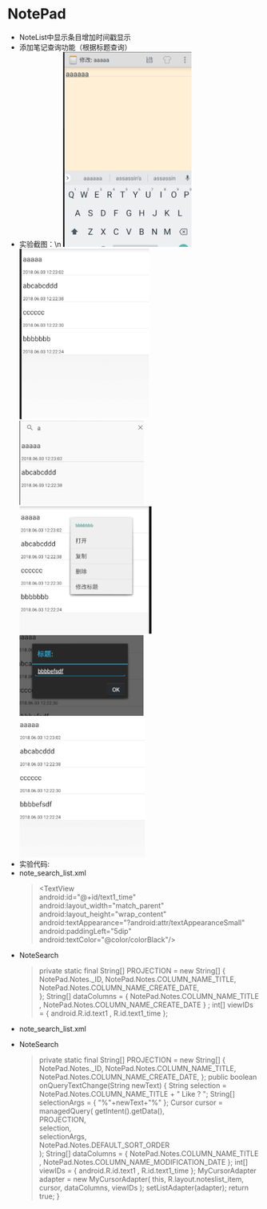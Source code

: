 # NotePad
* NoteList中显示条目增加时间戳显示
* 添加笔记查询功能（根据标题查询）
* 实验截图：\n
![](https://github.com/Haseus/notepad/blob/master/photo/1.png )
![](https://github.com/Haseus/notepad/blob/master/photo/2.png )
![](https://github.com/Haseus/notepad/blob/master/photo/3.png )
![](https://github.com/Haseus/notepad/blob/master/photo/4.png )
![](https://github.com/Haseus/notepad/blob/master/photo/5.png )
![](https://github.com/Haseus/notepad/blob/master/photo/6.png )
* 实验代码:
* note_search_list.xml
    > <TextView</br>
      android:id="@+id/text1_time"
      android:layout_width="match_parent"
      android:layout_height="wrap_content"
      android:textAppearance="?android:attr/textAppearanceSmall"
      android:paddingLeft="5dip"
      android:textColor="@color/colorBlack"/>
* NoteSearch
    > private static final String[] PROJECTION = new String[] {
         NotePad.Notes._ID, 
         NotePad.Notes.COLUMN_NAME_TITLE, 
         NotePad.Notes.COLUMN_NAME_CREATE_DATE,      
 };
    > String[] dataColumns = { NotePad.Notes.COLUMN_NAME_TITLE ,  NotePad.Notes.COLUMN_NAME_CREATE_DATE } ;
int[] viewIDs = { android.R.id.text1 , R.id.text1_time };
* note_search_list.xml
    > <?xml version="1.0" encoding="utf-8"?>
<LinearLayout xmlns:android="http://schemas.android.com/apk/res/android"
  android:orientation="vertical" android:layout_width="match_parent"
  android:layout_height="match_parent">
  <SearchView
      android:id="@+id/search_view"
      android:layout_width="match_parent"
      android:layout_height="wrap_content"
      android:iconifiedByDefault="false"
      android:queryHint="输入搜索内容..."
      android:layout_alignParentTop="true">
  </SearchView>
  <ListView
      android:id="@android:id/list"
      android:layout_width="match_parent"
      android:layout_height="wrap_content">
  </ListView>
</LinearLayout>
* NoteSearch
    > private static final String[] PROJECTION = new String[] {
          NotePad.Notes._ID, 
          NotePad.Notes.COLUMN_NAME_TITLE, 
          NotePad.Notes.COLUMN_NAME_CREATE_DATE, 
  };
    > public boolean onQueryTextChange(String newText) {
      String selection = NotePad.Notes.COLUMN_NAME_TITLE + " Like ? ";
      String[] selectionArgs = { "%"+newText+"%" };
      Cursor cursor = managedQuery(
              getIntent().getData(),            
              PROJECTION,                       
              selection,                        
              selectionArgs,                    
              NotePad.Notes.DEFAULT_SORT_ORDER  
      );
      String[] dataColumns = { NotePad.Notes.COLUMN_NAME_TITLE ,  NotePad.Notes.COLUMN_NAME_MODIFICATION_DATE };
      int[] viewIDs = { android.R.id.text1 , R.id.text1_time };
      MyCursorAdapter adapter = new MyCursorAdapter(
              this,
              R.layout.noteslist_item,
              cursor,
              dataColumns,
              viewIDs
      );
      setListAdapter(adapter);
      return true;
  }
 


